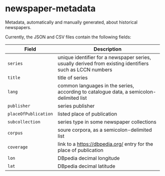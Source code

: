 # newspaper-metadata

Metadata, automatically and manually generated, about historical newspapers.

Currently, the JSON and CSV files contain the following fields:

Field | Description
---- | -----
`series` | unique identifier for a newspaper series, usually derived from existing identifiers such as LCCN numbers
`title` | title of series
`lang` | common languages in the series, according to catalogue data, a semicolon-delimited list
`publisher` | series publisher
`placeOfPublication` | listed place of publication
`subcollection` | series type in some newspaper collections
`corpus` | soure corpora, as a semicolon-delimited list
`coverage` | link to a https://dbpedia.org/ entry for the place of publication
`lon` | DBpedia decimal longitude
`lat` | DBpedia decimal latitude

